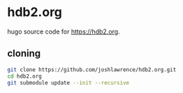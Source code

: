 # hdb2.org

hugo source code for https://hdb2.org.

## cloning

```bash
git clone https://github.com/joshlawrence/hdb2.org.git
cd hdb2.org
git submodule update --init --recursive
```
